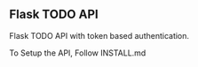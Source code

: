 ## Flask TODO API
Flask TODO API with token based authentication.

To Setup the API, Follow INSTALL.md